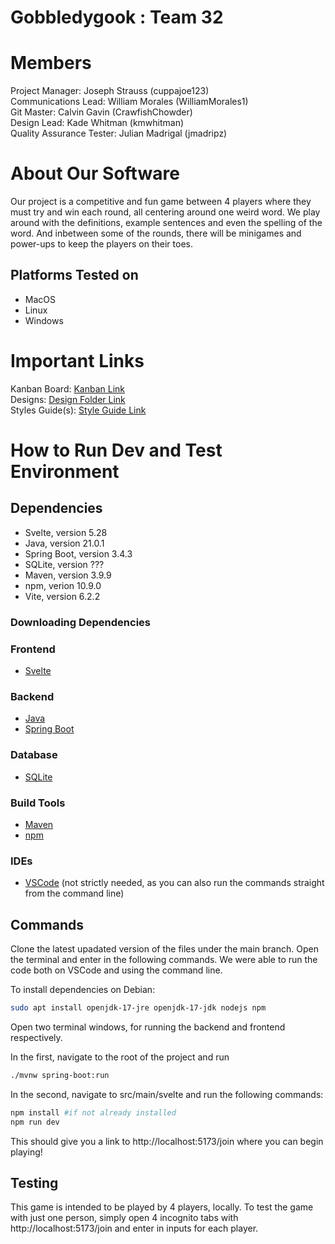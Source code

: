 # Gobbledygook : Team 32
# Members
Project Manager: Joseph Strauss (cuppajoe123)\
Communications Lead: William Morales (WilliamMorales1)\
Git Master: Calvin Gavin (CrawfishChowder)\
Design Lead: Kade Whitman (kmwhitman)\
Quality Assurance Tester: Julian Madrigal (jmadripz)

# About Our Software

Our project is a competitive and fun game between 4 players where they must try and win each round, all centering around one weird word. We play around with the definitions, example sentences and even the spelling of the word. And inbetween some of the rounds, there will be minigames and power-ups to keep the players on their toes. 
## Platforms Tested on
- MacOS
- Linux
- Windows
# Important Links
Kanban Board: [Kanban Link](https://github.com/orgs/CSC-3380-Spring-2025/projects/4)\
Designs: [Design Folder Link](https://github.com/CSC-3380-Spring-2025/Team-32/tree/funny-story-input-checks/designs)\
Styles Guide(s): [Style Guide Link](https://github.com/CSC-3380-Spring-2025/Team-32/blob/funny-story-input-checks/Code%20Standards%20%26%20Style%20Guide.pdf)

# How to Run Dev and Test Environment

## Dependencies
- Svelte, version 5.28
- Java, version 21.0.1
- Spring Boot, version 3.4.3
- SQLite, version ???
- Maven, version 3.9.9
- npm, verion 10.9.0
- Vite, version 6.2.2
### Downloading Dependencies

### Frontend
- [Svelte](https://svelte.dev)

### Backend
- [Java](https://www.java.com/)
- [Spring Boot](https://spring.io/projects/spring-boot)

### Database
- [SQLite](https://www.sqlite.org/)

### Build Tools
- [Maven](https://maven.apache.org/)
- [npm](https://www.npmjs.com/)

### IDEs
- [VSCode](https://code.visualstudio.com/download) (not strictly needed, as you can also run the commands straight from the command line)

## Commands

Clone the latest upadated version of the files under the main branch. 
Open the terminal and enter in the following commands.
We were able to run the code both on VSCode and using the command line. 

To install dependencies on Debian:

``` sh
sudo apt install openjdk-17-jre openjdk-17-jdk nodejs npm
```

Open two terminal windows, for running the backend and frontend respectively.

In the first, navigate to the root of the project and run
```sh
./mvnw spring-boot:run
```
In the second, navigate to src/main/svelte and run the following commands:
```sh
npm install #if not already installed
npm run dev
```

This should give you a link to http://localhost:5173/join where you can begin playing!

## Testing

This game is intended to be played by 4 players, locally. To test the game with just one person, simply open 4 incognito tabs with http://localhost:5173/join and enter in inputs for each player. 
